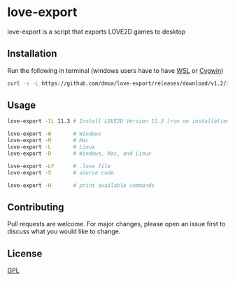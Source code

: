 # love-export

love-export is a script that exports LOVE2D games to desktop

## Installation

Run the following in terminal (windows users have to have [WSL](https://docs.microsoft.com/en-us/windows/wsl/install-win10) or [Cygwin](https://www.cygwin.com/))

```bash
curl -s -L https://github.com/dmoa/love-export/releases/download/v1.2/install.sh | bash
```

## Usage

```bash
love-export -IL 11.3 # Install LOVE2D Version 11.3 [run on installation]

love-export -W       # Windows
love-export -M       # Mac
love-export -L       # Linux
love-export -D       # Windows, Mac, and Linux

love-export -LF      # .love file
love-export -S       # source code

love-export -H       # print available commands
```

## Contributing
Pull requests are welcome. For major changes, please open an issue first to discuss what you would like to change.


## License
[GPL](https://choosealicense.com/licenses/gpl-3.0/)